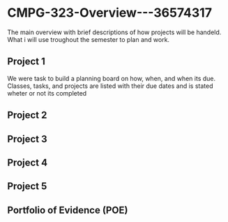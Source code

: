 # CMPG-323-Overview---36574317
The main overview with brief descriptions of how projects will be handeld.
What i will use troughout the semester to plan and work.

## Project 1
We were task to build a planning board on how, when, and when its due.
Classes, tasks, and projects are listed with their due dates and is stated wheter or not its completed

## Project 2


## Project 3


## Project 4


## Project 5


## Portfolio of Evidence (POE)

